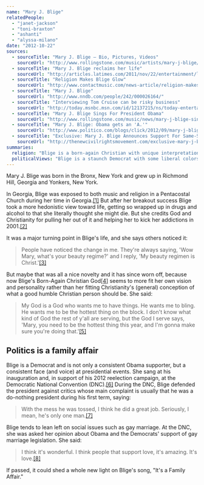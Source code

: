 ```yaml
---
name: "Mary J. Blige"
relatedPeople:
  - "janet-jackson"
  - "toni-braxton"
  - "ashanti"
  - "alyssa-milano"
date: "2012-10-22"
sources:
  - sourceTitle: "Mary J. Blige – Bio, Pictures, Videos"
    sourceUrl: "http://www.rollingstone.com/music/artists/mary-j-blige/biography"
  - sourceTitle: "Mary J. Blige reclaims her life"
    sourceUrl: "http://articles.latimes.com/2011/nov/22/entertainment/la-et-mary-j-blige-20111122"
  - sourceTitle: "Religion Makes Blige Glow"
    sourceUrl: "http://www.contactmusic.com/news-article/religion-makes-blige-glow"
  - sourceTitle: "Mary J. Blige"
    sourceUrl: "http://www.nndb.com/people/242/000026164/"
  - sourceTitle: "Interviewing Tom Cruise can be risky business"
    sourceUrl: "http://today.msnbc.msn.com/id/12137215/ns/today-entertainment/t/interviewing-tom-cruise-can-be-risky-business/#.UHd7QRg1afQ"
  - sourceTitle: "Mary J. Blige Sings For President Obama"
    sourceUrl: "http://www.rollingstone.com/music/news/mary-j-blige-sings-for-president-obama-20120907"
  - sourceTitle: "Mary J. Blige: Obama gets an 'A.'"
    sourceUrl: "http://www.politico.com/blogs/click/2012/09/mary-j-blige-obama-gets-an-a-134766.html"
  - sourceTitle: "Exclusive: Mary J. Blige Announces Support For Same-Sex Marriage in DNC Interview"
    sourceUrl: "http://thenewcivilrightsmovement.com/exclusive-mary-j-blige-announces-support-for-same-sex-marriage-in-dnc-interview/politics/2012/09/07/48529"
summaries:
  religion: "Blige is a born-again Christian with unique interpretations of Christianity."
  politicalViews: "Blige is a staunch Democrat with some liberal colors."
---
```


Mary J. Blige was born in the Bronx, New York and grew up in Richmond Hill, Georgia and Yonkers, New York.

In Georgia, Blige was exposed to both music and religion in a Pentacostal Church during her time in Georgia.<a class="source-citation" href="#http%3A%2F%2Fwww.rollingstone.com%2Fmusic%2Fartists%2Fmary-j-blige%2Fbiography" title="Mary J. Blige – Bio, Pictures, Videos">[1]</a> But after her breakout success Blige took a more hedonistic view toward life, getting so wrapped up in drugs and alcohol to that she literally thought she might die. But she credits God and Christianity for pulling her out of it and helping her to kick her addictions in 2001.<a class="source-citation" href="#http%3A%2F%2Farticles.latimes.com%2F2011%2Fnov%2F22%2Fentertainment%2Fla-et-mary-j-blige-20111122" title="Mary J. Blige reclaims her life">[2]</a>

It was a major turning point in Blige's life, and she says others noticed it:

>People have noticed the change in me. They're always saying, 'Wow Mary, what's your beauty regime?' and I reply, 'My beauty regimen is Christ.'<a class="source-citation" href="#http%3A%2F%2Fwww.contactmusic.com%2Fnews-article%2Freligion-makes-blige-glow" title="Religion Makes Blige Glow">[3]</a>

But maybe that was all a nice novelty and it has since worn off, because now Blige's Born-Again Christian God<a class="source-citation" href="#http%3A%2F%2Fwww.nndb.com%2Fpeople%2F242%2F000026164%2F" title="Mary J. Blige">[4]</a> seems to more fit her own vision and personality rather than her fitting Christianity's (general) conception of what a good humble Christian person should be. She said:

>My God is a God who wants me to have things. He wants me to bling. He wants me to be the hottest thing on the block. I don't know what kind of God the rest of y'all are serving, but the God I serve says, 'Mary, you need to be the hottest thing this year, and I'm gonna make sure you're doing that.'<a class="source-citation" href="#http%3A%2F%2Ftoday.msnbc.msn.com%2Fid%2F12137215%2Fns%2Ftoday-entertainment%2Ft%2Finterviewing-tom-cruise-can-be-risky-business%2F%23.UHd7QRg1afQ" title="Interviewing Tom Cruise can be risky business">[5]</a>

## 

## Politics is a family affair

Blige is a Democrat and is not only a consistent Obama supporter, but a consistent face (and voice) at presidential events. She sang at his inauguration and, in support of his 2012 reelection campaign, at the Democratic National Convention (DNC).<a class="source-citation" href="#http%3A%2F%2Fwww.rollingstone.com%2Fmusic%2Fnews%2Fmary-j-blige-sings-for-president-obama-20120907" title="Mary J. Blige Sings For President Obama">[6]</a> During the DNC, Blige defended the president against critics whose main complaint is usually that he was a do-nothing president during his first term, saying:

>With the mess he was tossed, I think he did a great job. Seriously, I mean, he's only one man.<a class="source-citation" href="#http%3A%2F%2Fwww.politico.com%2Fblogs%2Fclick%2F2012%2F09%2Fmary-j-blige-obama-gets-an-a-134766.html" title="Mary J. Blige: Obama gets an &apos;A.&apos;">[7]</a>

Blige tends to lean left on social issues such as gay marriage. At the DNC, she was asked her opinion about Obama and the Democrats' support of gay marriage legislation. She said:

>I think it's wonderful. I think people that support love, it's amazing. It's love.<a class="source-citation" href="#http%3A%2F%2Fthenewcivilrightsmovement.com%2Fexclusive-mary-j-blige-announces-support-for-same-sex-marriage-in-dnc-interview%2Fpolitics%2F2012%2F09%2F07%2F48529" title="Exclusive: Mary J. Blige Announces Support For Same-Sex Marriage in DNC Interview">[8]</a>

If passed, it could shed a whole new light on Blige's song, "It's a Family Affair."